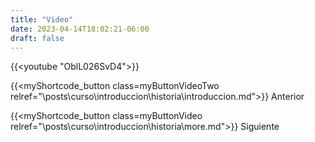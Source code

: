 ```yaml
---
title: "Video"
date: 2023-04-14T18:02:21-06:00
draft: false
---
```


{{<youtube "OblL026SvD4">}}

{{<myShortcode_button class=myButtonVideoTwo relref="\posts\curso\introduccion\historia\introduccion.md">}} Anterior

{{<myShortcode_button class=myButtonVideo relref="\posts\curso\introduccion\historia\more.md">}} Siguiente